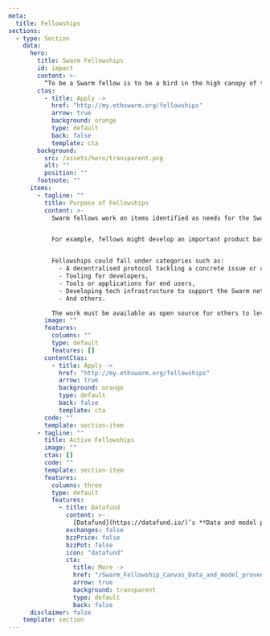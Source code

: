 ```yaml
---
meta:
  title: Fellowships
sections:
  - type: Section
    data:
      hero:
        title: Swarm Fellowships
        id: impact
        content: >-
          “To be a Swarm fellow is to be a bird in the high canopy of the rainforest.” Anonymous, 2022
        ctas:
          - title: Apply ->
            href: "http://my.ethswarm.org/fellowships"
            arrow: true
            background: orange
            type: default
            back: false
            template: cta
        background:
          src: /assets/hero/transparent.png
          alt: ""
          position: ""
        footnote: ""
      items:
        - tagline: ""
          title: Purpose of Fellowships
          content: >-
            Swarm fellows work on items identified as needs for the Swarm network to evolve and grow but are not part of core Swarm development. Fellows are expected to pursue the goals supported by the fellowship in the long term as part of their career path. A fellowship helps them achieve results to a certain degree, but afterwards, the project should be sustainable and able to continue on its own.


            For example, fellows might develop an important product based on using the Swarm network and extending its usage. They support the network and promote its usage both directly and through the use of their product. They serve as ambassadors for Swarm.


            Fellowships could fall under categories such as:
              - A decentralised protocol tackling a concrete issue or challenge (e.g., communication, personal data management, supply chain, etc.),
              - Tooling for developers,
              - Tools or applications for end users,
              - Developing tech infrastructure to support the Swarm network,
              - And others.

            The work must be available as open source for others to leverage and reuse.
          image: ""
          features:
            columns: ""
            type: default
            features: []
          contentCtas:
            - title: Apply ->
              href: "http://my.ethswarm.org/fellowships"
              arrow: true
              background: orange
              type: default
              back: false
              template: cta
          code: ""
          template: section-item
        - tagline: ""
          title: Active Fellowships
          image: ""
          ctas: []
          code: ""
          template: section-item
          features:
            columns: three
            type: default
            features:
              - title: Datafund
                content: >-
                  [Datafund](https://datafund.io/)’s **Data and model provenance for decentralised** AI Fellowship Project aims to develop a toolset for tracking and recording data and model provenance in AI applications, leveraging Swarm decentralized storage and blockchain technology. The project focuses on ensuring ethical practices, regulatory compliance, and secure data tracking.
                exchanges: false
                bzzPrice: false
                bzzPot: false
                icon: "datafund"
                cta:
                  title: More ->
                  href: "/Swarm_Fellowship_Canvas_Data_and_model_provenance_short.pdf"
                  arrow: true
                  background: transparent
                  type: default
                  back: false
      disclaimer: false
    template: section
---
```

